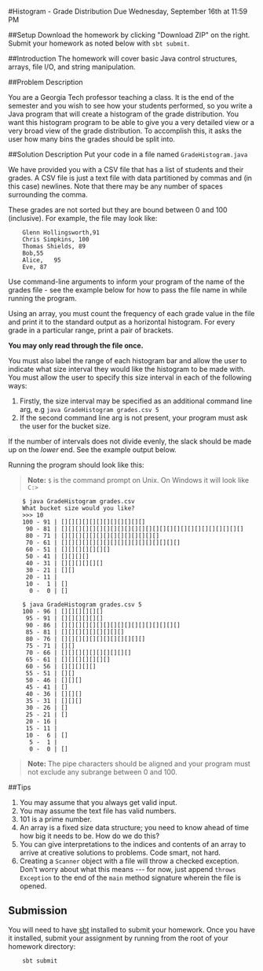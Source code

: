 #Histogram - Grade Distribution
Due Wednesday, September 16th at 11:59 PM

##Setup
Download the homework by clicking "Download ZIP" on the right. Submit your homework as noted below with `sbt submit`.

##Introduction
The homework will cover basic Java control structures, arrays, file I/O, and string manipulation.

##Problem Description

You are a Georgia Tech professor teaching a class. It is the end of the semester and you wish to see how your students performed, so you write a Java program that will create a histogram of the grade distribution. You want this histogram program to be able to give you a very detailed view or a very broad view of the grade distribution. To accomplish this, it asks the user how many bins the grades should be split into.

##Solution Description
Put your code in a file named `GradeHistogram.java`

We have provided you with a CSV file that has a list of students and their grades. A CSV file is just a text file with data partitioned by commas and (in this case) newlines. Note that there may be any number of spaces surrounding the comma.

These grades are not sorted but they are bound between 0 and 100 (inclusive). For example, the file may look like:

        Glenn Hollingsworth,91
        Chris Simpkins, 100
        Thomas Shields, 89
        Bob,55
        Alice,   95
        Eve, 87

Use command-line arguments to inform your program of the name of the grades file - see the example below for how to pass the file name in while running the program.

Using an array, you must count the frequency of each grade value in the file and print it to the standard output as a horizontal histogram. For every grade in a particular range, print a pair of brackets.

**You may only read through the file once.**

You must also label the range of each histogram bar and allow the user to indicate what size interval they would like the histogram to be made with. You must allow the user to specify this size interval in each of the following ways:

1. Firstly, the size interval may be specified as an additional command line arg, e.g `java GradeHistogram grades.csv 5`
2. If the second command line arg is not present, your program must ask the user for the bucket size.

If the number of intervals does not divide evenly, the slack should be made up on the *lower* end. See the example output below.

Running the program should look like this:

> **Note:** `$` is the command prompt on Unix.  On Windows it will look like `C:>`

        $ java GradeHistogram grades.csv
        What bucket size would you like?
        >>> 10
        100 - 91 | [][][][][][][][][][][][]
         90 - 81 | [][][][][][][][][][][][][][][][][][][][][][][][][][]
         80 - 71 | [][][][][][][][][][][][][][]
         70 - 61 | [][][][][][][][][][][][][][][][][]
         60 - 51 | [][][][][][][]
         50 - 41 | [][][][]
         40 - 31 | [][][][][][]
         30 - 21 | [][]
         20 - 11 |
         10 -  1 | []
          0 -  0 | []

        $ java GradeHistogram grades.csv 5
        100 - 96 | [][][][][][]
         95 - 91 | [][][][][][]
         90 - 86 | [][][][][][][][][][][][][][][][][]
         85 - 81 | [][][][][][][][][]
         80 - 76 | [][][][][][][][][][][][]
         75 - 71 | [][]
         70 - 66 | [][][][][][][][][][]
         65 - 61 | [][][][][][][]
         60 - 56 | [][][][][]
         55 - 51 | [][]
         50 - 46 | [][][]
         45 - 41 | []
         40 - 36 | [][][]
         35 - 31 | [][][]
         30 - 26 | []
         25 - 21 | []
         20 - 16 |
         15 - 11 |
         10 -  6 | []
          5 -  1 |
          0 -  0 | []


> **Note:** The pipe characters should be aligned and your program must not exclude any subrange between 0 and 100.

##Tips

1. You may assume that you always get valid input.
2. You may assume the text file has valid numbers.
3. 101 is a prime number.
4. An array is a fixed size data structure; you need to know ahead of time how big it needs to be. How do we do this?
5. You can give interpretations to the indices and contents of an array to arrive at creative solutions to problems. Code smart, not hard.
6. Creating a `Scanner` object with a file will throw a checked exception. Don't worry about what this means --- for now, just append `throws Exception` to the end of the `main` method signature wherein the file is opened.

## Submission

You will need to have [sbt](http://www.scala-sbt.org/download.html) installed to submit your homework. Once you have it installed, submit your assignment by running from the root of your homework directory:

        sbt submit

